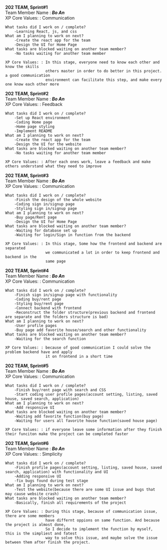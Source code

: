 <strong>202 TEAM, Sprint#1</strong><br/>
Team Member Name :<strong><i> Bo An</i></strong><br/>
XP Core Values: : Communication

    What tasks did I work on / complete?
        -Learning React, js, and css
    What am I planning to work on next?
        -Create the react app for the team
        -Design the UI for Home Page
    What tasks are blocked waiting on another team member?
        -No tasks waiting for another team member
        
    XP Core Values: : In this stage, everyone need to know each other and know the skills 
                      others master in order to do better in this project. a good communication 
                      environment can facilitate this step, and make every one know each other more

<strong>202 TEAM, Sprint#2</strong><br/>
Team Member Name :<strong><i> Bo An</i></strong><br/>
XP Core Values: : Feedback

    What tasks did I work on / complete?
        -Set up React environment
        -Coding Home page
        -Home page styling
        -Implement README
    What am I planning to work on next?
        -Create the react app for the team
        -Design the UI for the website
    What tasks are blocked waiting on another team member?
        -No tasks waiting for another team member
        
    XP Core Values: : After each ones work, leave a feedback and make others understand what they need to improve
    

<strong>202 TEAM, Sprint#3</strong><br/>
Team Member Name :<strong><i> Bo An</i></strong><br/>
XP Core Values: : Communication

    What tasks did I work on / complete?
        -Finish the design of the whole website
        -Coding sign in/signup page
        -Styling sign in/signup page
    What am I planning to work on next?
        -Buy page/Rent page 
        -Design the UI for Home Page
    What tasks are blocked waiting on another team member?
        -Waiting for database set up
        -Waiting for login/Sign in function from the backend 
        
    XP Core Values: : In this stage, Some how the frontend and backend are separated
                      we communicated a lot in order to keep frontend and backend in the 
                      same page
                      
                      
<strong>202 TEAM, Sprint#4</strong><br/>
Team Member Name :<strong><i> Bo An</i></strong><br/>
XP Core Values: : Communication

    What tasks did I work on / complete?
        -Finish sign in/signup page with functionality
        -Coding buy/rent page
        -Styling buy/rent page
        -Connect backend with frontend
        -Reconstruct the folder structure(previous backend and frontend are separate and the folders structure is bad)
    What am I planning to work on next?
        -User profile pages 
        -Buy page add favorite house/search and other functionality
    What tasks are blocked waiting on another team member?
        -Waiting for the search function 
        
    XP Core Values: : because of good communication I could solve the problem backend have and apply
                      it on frontend in a short time
    
                      
                      
<strong>202 TEAM, Sprint#5</strong><br/>
Team Member Name :<strong><i> Bo An</i></strong><br/>
XP Core Values: : Communication

    What tasks did I work on / complete?
        -Finish buy/rent page with search and CSS
        -Start coding user profile pages(account setting, listing, saved house, saved search, application)
    What am I planning to work on next?
        -Add responsive UI
    What tasks are blocked waiting on another team member?
        -Waiting add favorite function(buy page)
        -Waiting for users all favorite house function(saved house page)
        
    XP Core Values: : if everyone leave some information after they finish their funciton make the project can be completed faster 

<strong>202 TEAM, Sprint#6</strong><br/>
Team Member Name :<strong><i> Bo An</i></strong><br/>
XP Core Values: : Simplicity

    What tasks did I work on / complete?
        -Finish profile pages(account setting, listing, saved house, saved search, application) with functionality and UI
        -Adding responsive UI
        -fix bugs found during test stage
    What am I planning to work on next?
        -Test the website(because there are some UI issue and bugs that may cause website crash)
    What tasks are blocked waiting on another team member?
        -Basically, finish all requirements of the project
        
    XP Core Values: : During this stage, because of communication issue, there are some members
                      have differnt oppions on same function. And because the project is almost done,
                      So I decide to implement the function by myself, this is the simpliest and fatest 
                      way to solve this issue, and maybe solve the issue between them after finish the project.
                      
